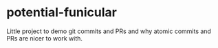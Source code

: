 # potential-funicular

Little project to demo git commits and PRs and why atomic commits and PRs are nicer to work with.